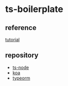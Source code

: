 # ts-boilerplate

## reference

[tutorial](https://code.visualstudio.com/docs/typescript/typescript-tutorial)

## repository

* [ts-node](https://github.com/TypeStrong/ts-node)
* [koa](https://github.com/koajs/koa)
* [typeorm](https://github.com/typeorm/typeorm#readme)
